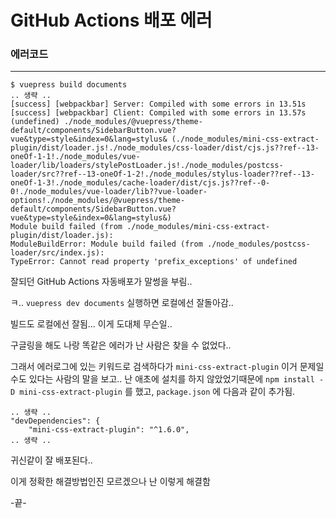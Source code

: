 # GitHub Actions 배포 에러

### 에러코드

---

```tsx
$ vuepress build documents
.. 생략 ..
[success] [webpackbar] Server: Compiled with some errors in 13.51s
[success] [webpackbar] Client: Compiled with some errors in 13.57s
(undefined) ./node_modules/@vuepress/theme-default/components/SidebarButton.vue?vue&type=style&index=0&lang=stylus& (./node_modules/mini-css-extract-plugin/dist/loader.js!./node_modules/css-loader/dist/cjs.js??ref--13-oneOf-1-1!./node_modules/vue-loader/lib/loaders/stylePostLoader.js!./node_modules/postcss-loader/src??ref--13-oneOf-1-2!./node_modules/stylus-loader??ref--13-oneOf-1-3!./node_modules/cache-loader/dist/cjs.js??ref--0-0!./node_modules/vue-loader/lib??vue-loader-options!./node_modules/@vuepress/theme-default/components/SidebarButton.vue?vue&type=style&index=0&lang=stylus&)
Module build failed (from ./node_modules/mini-css-extract-plugin/dist/loader.js):
ModuleBuildError: Module build failed (from ./node_modules/postcss-loader/src/index.js):
TypeError: Cannot read property 'prefix_exceptions' of undefined
```

잘되던 GitHub Actions 자동배포가 말썽을 부림..

ㅋ.. `vuepress dev documents` 실행하면 로컬에선 잘돌아감..

빌드도 로컬에선 잘됨... 이게 도대체 무슨일..

구글링을 해도 나랑 똑같은 에러가 난 사람은 찾을 수 없었다..

그래서 에러로그에 있는 키워드로 검색하다가 `mini-css-extract-plugin` 이거 문제일수도 있다는 사람의 말을 보고.. 난 애초에 설치를 하지 않았었기때문에 `npm install -D mini-css-extract-plugin` 를 했고, `package.json` 에 다음과 같이 추가됨.

```tsx
.. 생략 ..
"devDependencies": {
    "mini-css-extract-plugin": "^1.6.0",
.. 생략 ..
```

귀신같이 잘 배포된다..

이게 정확한 해결방법인진 모르겠으나 난 이렇게 해결함

-끝-
